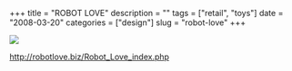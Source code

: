 +++
title = "ROBOT LOVE"
description = ""
tags = ["retail", "toys"]
date = "2008-03-20"
categories = ["design"]
slug = "robot-love"
+++


 

  <div id="screens-thumbs" class="clearfix">
    <div class="txt-center" id="design-submission"><a href="http://robotlove.biz/Robot_Love_index.php"><img id='bluga-thumbnail-808' class='bluga-thumbnail large' src='/media/bluga/
wt47f278ff20f55_0.jpg'/></a></div>  
  </div>   
<p><a href="http://robotlove.biz/Robot_Love_index.php">http://robotlove.biz/Robot_Love_index.php</a></p>




